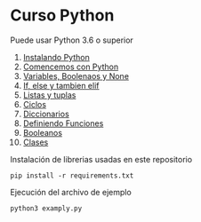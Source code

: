 # Curso Python

Puede usar Python 3.6 o superior

1. [Instalando Python](basics/installing-python.md)
2. [Comencemos con Python](basics/getting-started.md)
3. [Variables, Boolenaos y None](basics/variables.md)
4. [If, else y tambien elif](basics/if.md)
5. [Listas y tuplas](basics/lists-and-tuples.md)
6. [Ciclos](basics/loops.md)
7. [Diccionarios](basics/dicts.md)
8. [Definiendo Funciones](basics/defining-functions.md)
9. [Booleanos](basics/what-is-true.md)
10. [Clases](basics/classes.md)


Instalación de librerias usadas en este repositorio

```
pip install -r requirements.txt
```

Ejecución del archivo de ejemplo

```
python3 examply.py
```
